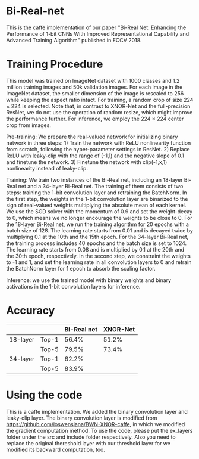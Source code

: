 # Bi-Real-net
This is the caffe implementation of our paper "Bi-Real Net: Enhancing the Performance of 1-bit CNNs With Improved Representational Capability and Advanced Training Algorithm" published in ECCV 2018. 

# Training Procedure
This model was trained on ImageNet dataset with 1000 classes and 1.2 million training images and 50k validation images. For each image in the ImageNet dataset, the smaller dimension of the image is rescaled to 256 while keeping the aspect ratio intact. For
training, a random crop of size 224 × 224 is selected. Note that, in contrast to XNOR-Net and the full-precision ResNet, we do not use the operation of random resize, which might improve the performance further. For inference, we employ the 224 × 224 center crop from images.

Pre-training: We prepare the real-valued network for initializing binary network in three steps: 1) Train the network with ReLU nonlinearity function from scratch, following the hyper-parameter settings in ResNet. 2) Replace ReLU with leaky-clip with the range of (-1,1) and the negative slope of 0.1 and finetune the network. 3) Finetune the network with clip(-1,x,1) nonlinearity instead of leaky-clip.

Training: We train two instances of the Bi-Real net, including an 18-layer Bi-Real net and a 34-layer Bi-Real net. The training of them consists of two steps: training the 1-bit convolution layer and retraining the BatchNorm. In the first step, the weights in the 1-bit convolution layer are binarized to the sign of real-valued weights multiplying the absolute mean of each kernel. We use the SGD solver with the momentum of 0.9 and set the weight-decay to 0, which means we no longer encourage the weights to be close to 0. For the 18-layer Bi-Real net, we run the training algorithm for 20 epochs with a batch size of 128. The learning rate starts from 0.01 and is decayed twice by multiplying 0.1 at the 10th and the 15th epoch. For the 34-layer Bi-Real net, the training process includes 40 epochs and the batch size is set to 1024. The learning rate starts from 0.08 and  is  multiplied  by  0.1  at  the  20th and  the  30th epoch,  respectively.  In  the second  step,  we  constraint  the  weights  to  -1  and  1,  and  set  the  learning  rate in all convolution layers to 0 and retrain the BatchNorm layer for 1 epoch to absorb the scaling factor.

Inference: we use the trained model with binary weights and binary activations in the 1-bit convolution layers for inference.

# Accuracy

|               |       | Bi-Real net   |   XNOR-Net    |
| ------------- | ----- | ------------- | ------------- |
|   18-layer    | Top-1 |     56.4%     |     51.2%     |
|               | Top-5 |     79.5%     |     73.4%     |
|   34-layer    | Top-1 |     62.2%     |               |
|               | Top-5 |     83.9%     |               |

# Using the code
This is a caffe implementation. We added the binary convolution layer and leaky-clip layer. The binary convolution layer is modified from https://github.com/loswensiana/BWN-XNOR-caffe, in which we modified the gradient computation method. To use the code, please put the ex_layers folder under the src and include folder respectively. Also you need to replace the original thereshold layer with our threshold layer for we modified its backward computation, too.
